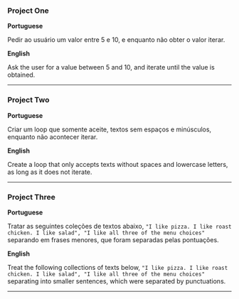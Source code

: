 ### Project One
**Portuguese**

Pedir ao usuário um valor entre 5 e 10, e enquanto não obter o valor iterar.

**English**

Ask the user for a value between 5 and 10, and iterate until the value is obtained.

---
### Project Two
**Portuguese**

Criar um loop que somente aceite, textos sem espaços e minúsculos, enquanto não acontecer iterar.

**English**

Create a loop that only accepts texts without spaces and lowercase letters, as long as it does not iterate.

---
### Project Three
**Portuguese**

Tratar as seguintes coleções de textos abaixo, 
``"I like pizza. I like roast chicken. I like salad", "I like all three of the menu choices"`` 
separando em frases menores, que foram separadas pelas pontuações.

**English**

Treat the following collections of texts below,
``"I like pizza. I like roast chicken. I like salad", "I like all three of the menu choices"`` 
separating into smaller sentences, which were separated by punctuations.

---